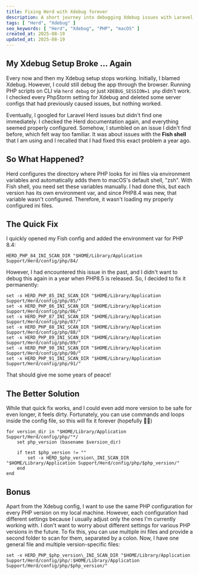 ```yaml
---
title: Fixing Herd with Xdebug forever
description: A short journey into debugging Xdebug issues with Laravel Herd and Fish shell
tags: [ "Herd", "Xdebug" ]
seo_keywords: [ "Herd", "Xdebug", "PHP", "macOS" ]
created_at: 2025-08-19
updated_at: 2025-08-19
---
```


## My Xdebug Setup Broke &hellip; Again

Every now and then my Xdebug setup stops working. Initially, I blamed Xdebug. However, I could still debug the app through the browser. Running PHP scripts on CLI via `herd debug` or just `XDEBUG_SESSION=1 php` didn't work. I checked every PhpStorm setting for Xdebug and deleted some server configs that had previously caused issues, but nothing worked.

Eventually, I googled for Laravel Herd issues but didn't find one immediately. I checked the Herd documentation again, and everything seemed properly configured. Somehow, I stumbled on an issue I didn't find before, which felt way too familiar. It was about issues with the **Fish shell** that I am using and I recalled that I had fixed this exact problem a year ago.

## So What Happened?

Herd configures the directory where PHP looks for ini files via environment variables and automatically adds them to macOS's default shell, "zsh". With Fish shell, you need set these variables manually. I had done this, but each version has its own environment var, and since PHP8.4 was new, that variable wasn't configured. Therefore, it wasn't loading my properly configured ini files.

## The Quick Fix

I quickly opened my Fish config and added the environment var for PHP 8.4:

```shell
HERD_PHP_84_INI_SCAN_DIR "$HOME/Library/Application Support/Herd/config/php/84/
```

However, I had encountered this issue in the past, and I didn't want to debug this again in a year when PHP8.5 is released. So, I decided to fix it permanently:

```shell
set -x HERD_PHP_85_INI_SCAN_DIR "$HOME/Library/Application Support/Herd/config/php/85/"
set -x HERD_PHP_86_INI_SCAN_DIR "$HOME/Library/Application Support/Herd/config/php/86/"
set -x HERD_PHP_87_INI_SCAN_DIR "$HOME/Library/Application Support/Herd/config/php/87/"
set -x HERD_PHP_88_INI_SCAN_DIR "$HOME/Library/Application Support/Herd/config/php/88/"
set -x HERD_PHP_89_INI_SCAN_DIR "$HOME/Library/Application Support/Herd/config/php/89/"
set -x HERD_PHP_90_INI_SCAN_DIR "$HOME/Library/Application Support/Herd/config/php/90/"
set -x HERD_PHP_91_INI_SCAN_DIR "$HOME/Library/Application Support/Herd/config/php/91/"
```

That should give me some years of peace!

## The Better Solution

While that quick fix works, and I could even add more version to be safe for even longer, it feels dirty. Fortunately, you can use commands and loops inside the config file, so this will fix it forever (hopefully 🤞🏽)

```shell
for version_dir in "$HOME/Library/Application Support/Herd/config/php/"*/
    set php_version (basename $version_dir)

    if test $php_version != ""
        set -x HERD_$php_version\_INI_SCAN_DIR "$HOME/Library/Application Support/Herd/config/php/$php_version/"
    end
end
```

## Bonus

Apart from the Xdebug config, I want to use the same PHP configuration for every PHP version on my local machine. However, each configuration had different settings because I usually adjust only the ones I'm currently working with. I don't want to worry about different settings for various PHP versions in the future. To fix this, you can use multiple ini files and provide a second folder to scan for them, separated by a colon. Now, I have one general file and multiple version-specific files:

```shell
set -x HERD_PHP_$php_version\_INI_SCAN_DIR "$HOME/Library/Application Support/Herd/config/php/:$HOME/Library/Application Support/Herd/config/php/$php_version/"
```
